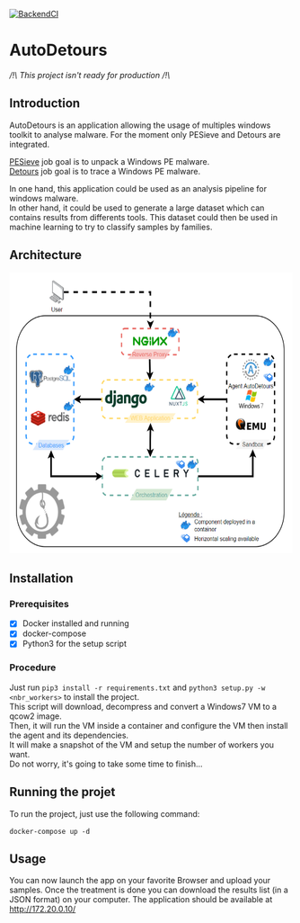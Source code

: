 
</p>

[![BackendCI](https://github.com/Kn0wl3dge/AutoDetours/actions/workflows/backend.yml/badge.svg)](https://github.com/Kn0wl3dge/AutoDetours/actions/workflows/backend.yml)
# AutoDetours

*/!\ This project isn't ready for production /!\\*

## Introduction

AutoDetours is an application allowing the usage of multiples windows toolkit to analyse malware.
For the moment only PESieve and Detours are integrated.

[PESieve](https://github.com/hasherezade/pe-sieve) job goal is to unpack a Windows PE malware.  
[Detours](https://github.com/microsoft/Detours) job goal is to trace a Windows PE malware. 

In one hand, this application could be used as an analysis pipeline for windows malware.  
In other hand, it could be used to generate a large dataset which can contains results from differents tools.
This dataset could then be used in machine learning to try to classify samples by families.

## Architecture
<p align="center">
  <img height="500" src="doc/AutoDetoursArchi.png">
</p>

## Installation

### Prerequisites

- [X] Docker installed and running
- [X] docker-compose
- [X] Python3 for the setup script

### Procedure
Just run `pip3 install -r requirements.txt` and `python3 setup.py -w <nbr_workers>` to install the project.  
This script will download, decompress and convert a Windows7 VM to a qcow2 image.  
Then, it will run the VM inside a container and configure the VM then install the agent and its dependencies.  
It will make a snapshot of the VM and setup the number of workers you want.  
Do not worry, it's going to take some time to finish...

## Running the projet
To run the project, just use the following command:

```
docker-compose up -d
```

## Usage
You can now launch the app on your favorite Browser and upload your samples. Once the treatment is done you can download the results list (in a JSON format) on your computer.
The application should be available at http://172.20.0.10/
